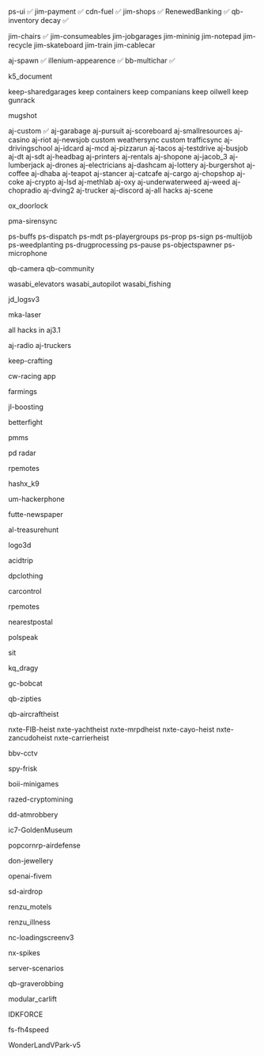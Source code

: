 ps-ui ✅
jim-payment ✅
cdn-fuel ✅
jim-shops ✅
RenewedBanking ✅
qb-inventory decay ✅


jim-chairs ✅
jim-consumeables
jim-jobgarages
jim-mininig
jim-notepad
jim-recycle
jim-skateboard
jim-train
jim-cablecar

aj-spawn ✅
illenium-appearence ✅
bb-multichar ✅

k5_document

keep-sharedgarages
keep containers
keep companians
keep oilwell
keep gunrack

mugshot

aj-custom ✅
aj-garabage
aj-pursuit
aj-scoreboard
aj-smallresources
aj-casino
aj-riot
aj-newsjob
custom weathersync
custom trafficsync
aj-drivingschool
aj-idcard
aj-mcd
aj-pizzarun
aj-tacos
aj-testdrive
aj-busjob
aj-dt
aj-sdt
aj-headbag
aj-printers
aj-rentals
aj-shopone
aj-jacob_3
aj-lumberjack
aj-drones
aj-electricians
aj-dashcam
aj-lottery
aj-burgershot
aj-coffee
aj-dhaba
aj-teapot
aj-stancer
aj-catcafe
aj-cargo
aj-chopshop
aj-coke
aj-crypto
aj-lsd
aj-methlab
aj-oxy
aj-underwaterweed
aj-weed
aj-chopradio
aj-dving2
aj-trucker
aj-discord
aj-all hacks
aj-scene

ox_doorlock

pma-sirensync

ps-buffs
ps-dispatch
ps-mdt
ps-playergroups
ps-prop
ps-sign
ps-multijob
ps-weedplanting
ps-drugprocessing
ps-pause
ps-objectspawner
ps-microphone

qb-camera
qb-community

wasabi_elevators
wasabi_autopilot
wasabi_fishing 

jd_logsv3

mka-laser

all hacks in aj3.1

aj-radio
aj-truckers

keep-crafting

cw-racing app

farmings

jl-boosting

betterfight

pmms

pd radar

rpemotes

hashx_k9

um-hackerphone

futte-newspaper

al-treasurehunt

logo3d

acidtrip

dpclothing

carcontrol

rpemotes

nearestpostal

polspeak

sit

kq_dragy

gc-bobcat

qb-zipties

qb-aircraftheist

nxte-FIB-heist
nxte-yachtheist
nxte-mrpdheist
nxte-cayo-heist
nxte-zancudoheist
nxte-carrierheist

bbv-cctv

spy-frisk

boii-minigames

razed-cryptomining

dd-atmrobbery

ic7-GoldenMuseum

popcornrp-airdefense

don-jewellery

openai-fivem

sd-airdrop

renzu_motels

renzu_illness

nc-loadingscreenv3

nx-spikes

server-scenarios

qb-graverobbing

modular_carlift

IDKFORCE

fs-fh4speed

WonderLandVPark-v5
